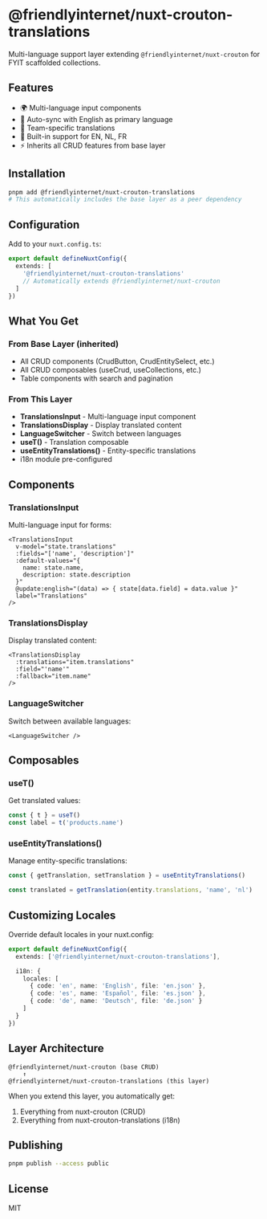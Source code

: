 # @friendlyinternet/nuxt-crouton-translations

Multi-language support layer extending `@friendlyinternet/nuxt-crouton` for FYIT scaffolded collections.

## Features

- 🌍 Multi-language input components
- 🔄 Auto-sync with English as primary language
- 📝 Team-specific translations
- 🎯 Built-in support for EN, NL, FR
- ⚡ Inherits all CRUD features from base layer

## Installation

```bash
pnpm add @friendlyinternet/nuxt-crouton-translations
# This automatically includes the base layer as a peer dependency
```

## Configuration

Add to your `nuxt.config.ts`:

```typescript
export default defineNuxtConfig({
  extends: [
    '@friendlyinternet/nuxt-crouton-translations'
    // Automatically extends @friendlyinternet/nuxt-crouton
  ]
})
```

## What You Get

### From Base Layer (inherited)
- All CRUD components (CrudButton, CrudEntitySelect, etc.)
- All CRUD composables (useCrud, useCollections, etc.)
- Table components with search and pagination

### From This Layer
- **TranslationsInput** - Multi-language input component
- **TranslationsDisplay** - Display translated content
- **LanguageSwitcher** - Switch between languages
- **useT()** - Translation composable
- **useEntityTranslations()** - Entity-specific translations
- i18n module pre-configured

## Components

### TranslationsInput

Multi-language input for forms:

```vue
<TranslationsInput
  v-model="state.translations"
  :fields="['name', 'description']"
  :default-values="{
    name: state.name,
    description: state.description
  }"
  @update:english="(data) => { state[data.field] = data.value }"
  label="Translations"
/>
```

### TranslationsDisplay

Display translated content:

```vue
<TranslationsDisplay
  :translations="item.translations"
  :field="'name'"
  :fallback="item.name"
/>
```

### LanguageSwitcher

Switch between available languages:

```vue
<LanguageSwitcher />
```

## Composables

### useT()

Get translated values:

```typescript
const { t } = useT()
const label = t('products.name')
```

### useEntityTranslations()

Manage entity-specific translations:

```typescript
const { getTranslation, setTranslation } = useEntityTranslations()

const translated = getTranslation(entity.translations, 'name', 'nl')
```

## Customizing Locales

Override default locales in your nuxt.config:

```typescript
export default defineNuxtConfig({
  extends: ['@friendlyinternet/nuxt-crouton-translations'],

  i18n: {
    locales: [
      { code: 'en', name: 'English', file: 'en.json' },
      { code: 'es', name: 'Español', file: 'es.json' },
      { code: 'de', name: 'Deutsch', file: 'de.json' }
    ]
  }
})
```

## Layer Architecture

```
@friendlyinternet/nuxt-crouton (base CRUD)
    ↑
@friendlyinternet/nuxt-crouton-translations (this layer)
```

When you extend this layer, you automatically get:
1. Everything from nuxt-crouton (CRUD)
2. Everything from nuxt-crouton-translations (i18n)

## Publishing

```bash
pnpm publish --access public
```

## License

MIT